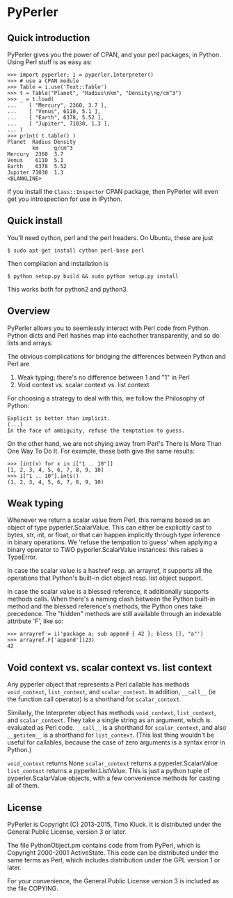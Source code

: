PyPerler
========

Quick introduction
------------------
PyPerler gives you the power of CPAN, and your perl packages, in Python.  Using
Perl stuff is as easy as:

    >>> import pyperler; i = pyperler.Interpreter()
    >>> # use a CPAN module
    >>> Table = i.use('Text::Table')
    >>> t = Table("Planet", "Radius\nkm", "Density\ng/cm^3")
    >>> _ = t.load(
    ...    [ "Mercury", 2360, 3.7 ],
    ...    [ "Venus", 6110, 5.1 ],
    ...    [ "Earth", 6378, 5.52 ],
    ...    [ "Jupiter", 71030, 1.3 ],
    ... )
    >>> print( t.table() )
    Planet  Radius Density
            km     g/cm^3 
    Mercury  2360  3.7    
    Venus    6110  5.1    
    Earth    6378  5.52   
    Jupiter 71030  1.3    
    <BLANKLINE>

If you install the `Class::Inspector` CPAN package, then PyPerler will even get
you introspection for use in IPython.

Quick install
-------------

You'll need cython, perl and the perl headers. On Ubuntu, these are just

    $ sudo apt-get install cython perl-base perl

Then compilation and installation is 

    $ python setup.py build && sudo python setup.py install

This works both for python2 and python3.

Overview
------------
PyPerler allows you to seemlessly interact with Perl code from Python. Python
dicts and Perl hashes map into eachother transparently, and so do lists and
arrays.

The obvious complications for bridging the differences between Python and Perl are

 1. Weak typing; there's no difference between 1 and "1" in Perl
 2. Void context vs. scalar context vs. list context

For choosing a strategy to deal with this, we follow the Philosophy of Python:

    Explicit is better than implicit.
    (...)
    In the face of ambiguity, refuse the temptation to guess.

On the other hand, we are not shying away from Perl's There Is More Than One Way
To Do It. For example, these both give the same results:

    >>> [int(x) for x in i["1 .. 10"]]
    [1, 2, 3, 4, 5, 6, 7, 8, 9, 10]
    >>> i["1 .. 10"].ints()
    (1, 2, 3, 4, 5, 6, 7, 8, 9, 10)

Weak typing
-----------
Whenever we return a scalar value from Perl, this remains boxed as an object of
type pyperler.ScalarValue.  This can either be explicitly cast to bytes, str,
int, or float, or that can happen implicitly through type inference in binary
operations. We 'refuse the tempation to guess' when applying a binary operator
to TWO pyperler.ScalarValue instances: this raises a TypeError.

In case the scalar value is a hashref resp. an arrayref, it supports all the
operations that Python's built-in dict object resp. list object support.

In case the scalar value is a blessed reference, it additionally supports
methods calls. When there's a naming clash between the Python built-in method
and the blessed reference's methods, the Python ones take precedence. The "hidden"
methods are still available through an indexable attribute 'F', like so:

    >>> arrayref = i('package a; sub append { 42 }; bless [], "a"')
    >>> arrayref.F['append'](23)
    42

Void context vs. scalar context vs. list context
------------------------------------------------
Any pyperler object that represents a Perl callable has methods `void_context`,
`list_context`, and `scalar_context`. In addition, `__call__` (ie the function
call operator) is a shorthand for `scalar_context`.

Similarly, the Interpreter object has methods `void_context`, `list_context`,
and `scalar_context`. They take a single string as an argument, which is evaluated
as Perl code. `__call__` is a shorthand for `scalar_context`, and also `__getitem__`
is a shorthand for `list_context`. (This last  thing wouldn't be useful for
callables, because the case of zero arguments is a syntax error in Python.)

`void_context` returns None
`scalar_context` returns a pyperler.ScalarValue
`list_context` returns a pyperler.ListValue. This is just a python tuple of
pyperler.ScalarValue objects, with a few convenience methods for casting all of
them.

License
-------
PyPerler is Copyright (C) 2013-2015, Timo Kluck. It is distributed under the
General Public License, version 3 or later.

The file PythonObject.pm contains code from from PyPerl, which is Copyright
2000-2001 ActiveState. This code can be distributed under the same terms as
Perl, which includes distribution under the GPL version 1 or later.

For your convenience, the General Public License version 3 is included as the
file COPYING.
